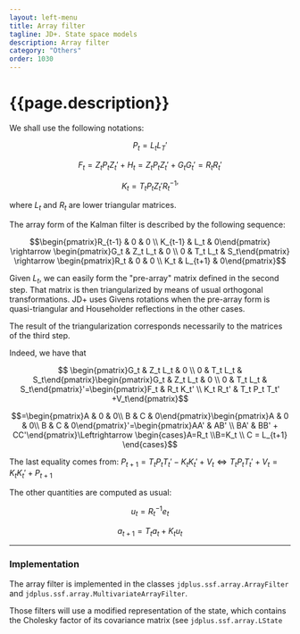 ```yaml
---
layout: left-menu
title: Array filter
tagline: JD+. State space models
description: Array filter
category: "Others"
order: 1030
---
```

# {{page.description}}

We shall use the following notations:

$$ P_t = L_t L_T'$$ 

$$ F_t = Z_t P_t Z_t' + H_t = Z_t P_t Z_t' + G_t G_t' = R_t R_t' $$

$$ K_t = T_t P_t Z_t' {R_t^{-1}}' $$

where $L_t$ and $R_t$ are lower triangular matrices.

The array form of the Kalman filter is described by the following sequence:

$$\begin{pmatrix}R_{t-1} & 0 & 0 \\ K_{t-1} & L_t & 0\end{pmatrix} \rightarrow \begin{pmatrix}G_t & Z_t L_t & 0 \\ 0 & T_t L_t & S_t\end{pmatrix} \rightarrow \begin{pmatrix}R_t & 0 & 0 \\ K_t & L_{t+1} & 0\end{pmatrix}$$

Given $L_t$, we can easily form the "pre-array" matrix defined in the second step. That matrix is then triangularized by means of usual orthogonal transformations. JD+ uses Givens rotations when the pre-array form is quasi-triangular and Householder reflections in the other cases.

The result of the triangularization corresponds necessarily to the matrices of the third step.

Indeed, we have that

$$ \begin{pmatrix}G_t & Z_t L_t & 0 \\ 0 & T_t L_t & S_t\end{pmatrix}\begin{pmatrix}G_t & Z_t L_t & 0 \\ 0 & T_t L_t & S_t\end{pmatrix}'=\begin{pmatrix}F_t & R_t K_t' \\ K_t R_t' & T_t P_t T_t' +V_t\end{pmatrix}$$  
  

$$=\begin{pmatrix}A & 0 & 0\\ B & C & 0\end{pmatrix}\begin{pmatrix}A & 0 & 0\\ B & C & 0\end{pmatrix}'=\begin{pmatrix}AA' & AB' \\ BA' & BB' + CC'\end{pmatrix}\Leftrightarrow \begin{cases}A=R_t \\B=K_t \\ C = L_{t+1} \end{cases}$$

The last equality comes from: $P_{t+1}=T_t P_t T_t' -K_t K_t' + V_t  \Leftrightarrow T_t P_t T_t'  + V_t = K_t K_t' + P_{t+1}$ 

The other quantities are computed as usual:

$$ u_t = R_t^{-1} e_t $$

$$ a_{t+1} = T_t a_{t} + K_t u_t  $$

---

### Implementation

The array filter is implemented in the classes `jdplus.ssf.array.ArrayFilter` and `jdplus.ssf.array.MultivariateArrayFilter`.

Those filters will use a modified representation of the state, which contains the Cholesky factor of its covariance matrix (see ``jdplus.ssf.array.LState``